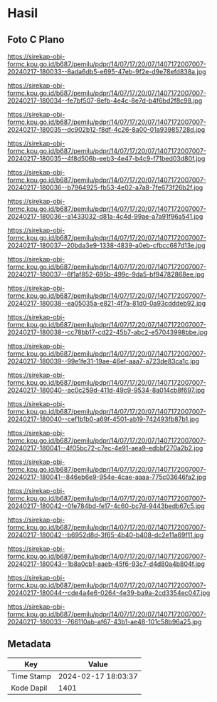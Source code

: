 # Hasil

## Foto C Plano

https://sirekap-obj-formc.kpu.go.id/b687/pemilu/pdpr/14/07/17/20/07/1407172007007-20240217-180033--8ada6db5-e695-47eb-9f2e-d9e78efd838a.jpg

https://sirekap-obj-formc.kpu.go.id/b687/pemilu/pdpr/14/07/17/20/07/1407172007007-20240217-180034--fe7bf507-8efb-4e4c-8e7d-b4f6bd2f8c98.jpg

https://sirekap-obj-formc.kpu.go.id/b687/pemilu/pdpr/14/07/17/20/07/1407172007007-20240217-180035--dc902b12-f8df-4c26-8a00-01a93985728d.jpg

https://sirekap-obj-formc.kpu.go.id/b687/pemilu/pdpr/14/07/17/20/07/1407172007007-20240217-180035--4f8d506b-eeb3-4e47-b4c9-f71bed03d80f.jpg

https://sirekap-obj-formc.kpu.go.id/b687/pemilu/pdpr/14/07/17/20/07/1407172007007-20240217-180036--b7964925-fb53-4e02-a7a8-7fe673f26b2f.jpg

https://sirekap-obj-formc.kpu.go.id/b687/pemilu/pdpr/14/07/17/20/07/1407172007007-20240217-180036--a1433032-d81a-4c4d-99ae-a7a91f96a541.jpg

https://sirekap-obj-formc.kpu.go.id/b687/pemilu/pdpr/14/07/17/20/07/1407172007007-20240217-180037--20bda3e9-1338-4839-a0eb-cfbcc687d13e.jpg

https://sirekap-obj-formc.kpu.go.id/b687/pemilu/pdpr/14/07/17/20/07/1407172007007-20240217-180037--6f1af852-695b-499c-9da5-bf94782868ee.jpg

https://sirekap-obj-formc.kpu.go.id/b687/pemilu/pdpr/14/07/17/20/07/1407172007007-20240217-180038--ea05035a-e821-4f7a-81d0-0a93cdddeb92.jpg

https://sirekap-obj-formc.kpu.go.id/b687/pemilu/pdpr/14/07/17/20/07/1407172007007-20240217-180038--cc78bb17-cd22-45b7-abc2-e57043998bbe.jpg

https://sirekap-obj-formc.kpu.go.id/b687/pemilu/pdpr/14/07/17/20/07/1407172007007-20240217-180039--99e1fe31-19ae-46ef-aaa7-a723de83ca1c.jpg

https://sirekap-obj-formc.kpu.go.id/b687/pemilu/pdpr/14/07/17/20/07/1407172007007-20240217-180040--ac0c259d-411d-49c9-9534-8a014cb8f697.jpg

https://sirekap-obj-formc.kpu.go.id/b687/pemilu/pdpr/14/07/17/20/07/1407172007007-20240217-180040--cef1b1b0-a69f-4501-ab19-742493fb87b1.jpg

https://sirekap-obj-formc.kpu.go.id/b687/pemilu/pdpr/14/07/17/20/07/1407172007007-20240217-180041--4f05bc72-c7ec-4e91-aea9-edbbf270a2b2.jpg

https://sirekap-obj-formc.kpu.go.id/b687/pemilu/pdpr/14/07/17/20/07/1407172007007-20240217-180041--846eb6e9-954e-4cae-aaaa-775c03646fa2.jpg

https://sirekap-obj-formc.kpu.go.id/b687/pemilu/pdpr/14/07/17/20/07/1407172007007-20240217-180042--0fe784bd-fe17-4c60-bc7d-9443bedb67c5.jpg

https://sirekap-obj-formc.kpu.go.id/b687/pemilu/pdpr/14/07/17/20/07/1407172007007-20240217-180042--b6952d8d-3f65-4b40-b408-dc2e11a69f11.jpg

https://sirekap-obj-formc.kpu.go.id/b687/pemilu/pdpr/14/07/17/20/07/1407172007007-20240217-180043--1b8a0cb1-aaeb-45f6-93c7-d4d80a4b804f.jpg

https://sirekap-obj-formc.kpu.go.id/b687/pemilu/pdpr/14/07/17/20/07/1407172007007-20240217-180044--cde4a4e6-0264-4e39-ba9a-2cd3354ec047.jpg

https://sirekap-obj-formc.kpu.go.id/b687/pemilu/pdpr/14/07/17/20/07/1407172007007-20240217-180033--766110ab-af67-43b1-ae48-101c58b96a25.jpg


## Metadata

| Key        | Value               |
| ---------- | ------------------- |
| Time Stamp | 2024-02-17 18:03:37 |
| Kode Dapil | 1401                |




